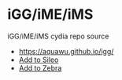 # iGG/iME/iMS
iGG/iME/iMS cydia repo source

- https://aquawu.github.io/igg/
- [Add to Sileo](sileo://source/https://aquawu.github.io/igg/)
- [Add to Zebra](zbra://sources/add/https://aquawu.github.io/igg/)
